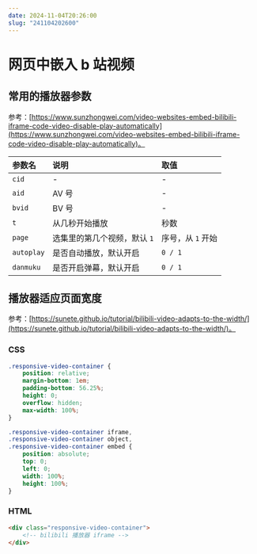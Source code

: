```yaml
---
date: 2024-11-04T20:26:00
slug: "241104202600"
---
```


# 网页中嵌入 b 站视频

## 常用的播放器参数

参考：[https://www.sunzhongwei.com/video-websites-embed-bilibili-iframe-code-video-disable-play-automatically](https://www.sunzhongwei.com/video-websites-embed-bilibili-iframe-code-video-disable-play-automatically)。

|参数名|说明|取值|
|:-|:-|:-|
|`cid`|-|-|
|`aid`|AV 号|-|
|`bvid`|BV 号|-|
|`t`|从几秒开始播放|秒数|
|`page`|选集里的第几个视频，默认 `1`|序号，从 `1` 开始|
|`autoplay`|是否自动播放，默认开启|`0 / 1`|
|`danmuku`|是否开启弹幕，默认开启|`0 / 1`|

## 播放器适应页面宽度

参考：[https://sunete.github.io/tutorial/bilibili-video-adapts-to-the-width/](https://sunete.github.io/tutorial/bilibili-video-adapts-to-the-width/)。

### CSS

``` css
.responsive-video-container {
    position: relative;
    margin-bottom: 1em;
    padding-bottom: 56.25%;
    height: 0;
    overflow: hidden;
    max-width: 100%;
}

.responsive-video-container iframe,
.responsive-video-container object,
.responsive-video-container embed {
    position: absolute;
    top: 0;
    left: 0;
    width: 100%;
    height: 100%;
}
```

### HTML

``` html
<div class="responsive-video-container">
    <!-- bilibili 播放器 iframe -->
</div>
```
